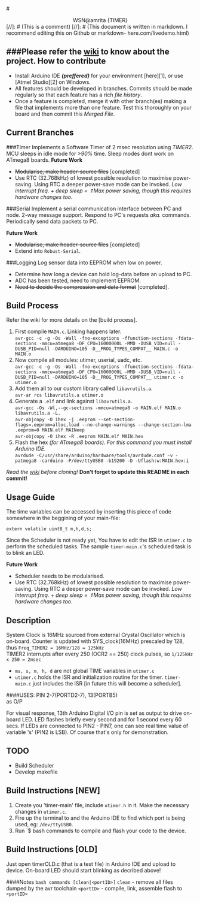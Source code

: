 #<center>WSN@amrita {TIMER}</center>
[//]: # (This is a comment)
[//]: # (This document is written in markdown. I recommend editing this on Github or markdown- here.com/livedemo.html)

###Please refer the [wiki](https://github.com/arrow-/wsn-amrita/wiki) to know about the project.
How to contribute
----------------------
- Install Arduino IDE ***(preffered)*** for your environment [here][1], or use [Atmel Studio][2] on Windows.
- All features should be developed in branches. Commits should be made regularly so that each feature has a rich *file history*.
- Once a feature is completed, merge it with other branch(es) making a file that implements more than one feature. Test this thoroughly on your board and then commit this *Merged File*.

Current Branches
----------------------
###Timer
Implements a Software Timer of 2 msec resolution using *TIMER2*. MCU sleeps in idle mode for *>90%* time. Sleep modes dont work on ATmega8 boards.
**Future Work**

* ~~Modularise, make header-source files~~ [completed]
* Use RTC (32.768kHz) of lowest possible resolution to maximise power-saving. Using RTC a deeper power-save mode can be invoked. *Low interrupt freq. + deep sleep = ⇑Max power saving, though this requires hardware changes too*.

###Serial
Implement a serial communication interface between PC and node. 2-way message support. Respond to PC's requests *aka.* commands. Periodically send data packets to PC.

**Future Work**
* ~~Modularise, make header-source files~~ [completed]
* Extend into `Robust-Serial`.

###Logging
Log sensor data into EEPROM when low on power.
* Determine how long a device can hold log-data before an upload to PC.
* ADC has been tested, need to implement EEPROM.
* ~~Need to decide the compression and data format~~ [completed].

Build Process
---------
Refer the wiki for more details on the [build process].

1. First compile `MAIN.c`. Linking happens later.<br>
`avr-gcc -c -g -Os -Wall -fno-exceptions -ffunction-sections -fdata-sections -mmcu=atmega8 -DF_CPU=16000000L -MMD -DUSB_VID=null -DUSB_PID=null -DARDUINO=105 -D__PROG_TYPES_COMPAT__ MAIN.c -o MAIN.o`
2. Now compile all modules: utimer, userial, uadc, etc.<br>
`avr-gcc -c -g -Os -Wall -fno-exceptions -ffunction-sections -fdata-sections -mmcu=atmega8 -DF_CPU=16000000L -MMD -DUSB_VID=null -DUSB_PID=null -DARDUINO=105 -D__PROG_TYPES_COMPAT__ utimer.c -o utimer.o`
3. Add them all to our custom library called `libavrutils.a`.<br>
`avr-ar rcs libavrutils.a utimer.o`
4. Generate a `.elf` and link against `libavrutils.a`.<br>
`avr-gcc -Os -Wl,--gc-sections -mmcu=atmega8 -o MAIN.elf MAIN.o libavrutils.a -L.`<br>
`avr-objcopy -O ihex -j .eeprom --set-section-flags=.eeprom=alloc,load --no-change-warnings --change-section-lma .eeprom=0 MAIN.elf MAINeep`<br>
`avr-objcopy -O ihex -R .eeprom MAIN.elf MAIN.hex`
5. Flash the hex *(for ATmega8 boards)*. *For this command you must install Arduino IDE.*<br>
`avrdude -C/usr/share/arduino/hardware/tools/avrdude.conf -v -patmega8 -carduino -P/dev/ttyUSB0 -b19200 -D -Uflash:w:MAIN.hex:i`


*Read the [wiki](https://github.com/arrow-/wsn-amrita/wiki) before cloning!*
**Don't forget to update this README in each commit!**

Usage Guide
-------------
The time variables can be accessed by inserting this piece of code somewhere in the beggining of your main-file:
```
extern volatile uint8_t m,h,d,s;
```
Since the Scheduler is not ready yet, You have to edit the ISR in `utimer.c` to perform the scheduled tasks. The sample `timer-main.c`'s scheduled task is to blink an LED.

**Future Work**

* Scheduler needs to be modularised.
* Use RTC (32.768kHz) of lowest possible resolution to maximise power-saving. Using RTC a deeper power-save mode can be invoked. *Low interrupt freq. + deep sleep = ⇑Max power saving, though this requires hardware changes too*.

Description
-----------
System Clock is 16MHz sourced from external Crystal Oscillator which is on-board.
Counter is updated with SYS_clock(16MHz) prescaled by 128, thus `Freq_TIMER2 = 16MHz/128 = 125kHz`<br> TIMER2 interrupts after every 250 (OCR2 == 250) clock pulses, so `1/125kHz x 250 = 2msec`

* `ms, s, m, h, d` are not global TIME variables in `utimer.c`
* `utimer.c` holds the ISR and initialization routine for the timer. `timer-main.c` just includes the ISR [in future this will become a scheduler].

####USES:
  PIN 2-7(PORTD2-7), 13(PORTB5)<br>as O/P

For visual response, 13th Arduino Digital I/O pin is set as output to drive on-board LED. LED flashes briefly every second and for 1 second every 60 secs.
If LEDs are connected to PIN2 - PIN7, one can see real time value of variable 's' (PIN2 is LSB). Of course that's only for demonstration.

TODO
---------
* Build Scheduler
* Develop makefile

Build Instructions [NEW]
------------------
1. Create you 'timer-main' file, include `utimer.h` in it. Make the necessary changes in `utimer.c`.
2. Fire up the terminal to <your-dir> and the Arduino IDE to find which port is being used, eg: `/dev/ttyUSB0`.
3. Run `<your-dir>$ bash commands <portID> to compile and flash your code to the device.

Build Instructions [OLD]
------------------
Just open timerOLD.c (that is a test file) in Arduino IDE and upload to device. On-board LED should start blinking as decribed above!

####Notes
`bash commands [clean|<portID>]`
`clean` - remove all files dumped by the avr toolchain
`<portID>` - compile, link, assemble flash to `<portID>`
